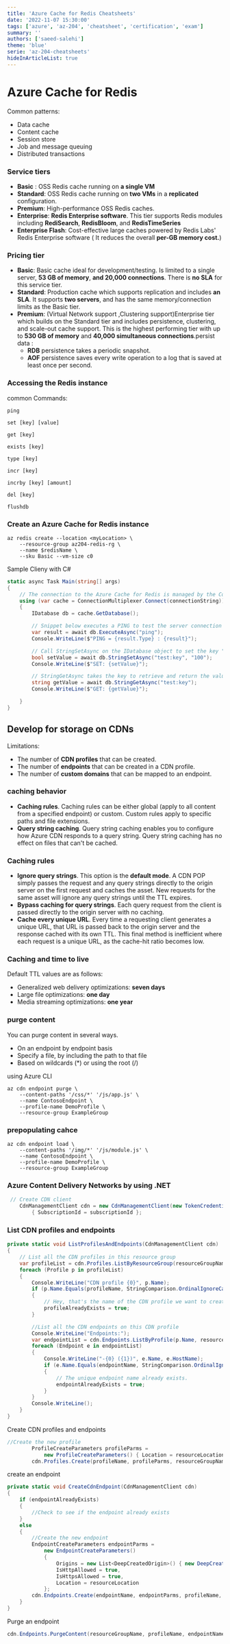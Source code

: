```yaml
---
title: 'Azure Cache for Redis Cheatsheets'
date: '2022-11-07 15:30:00'
tags: ['azure', 'az-204', 'cheatsheet', 'certification', 'exam']
summary: ''
authors: ['saeed-salehi']
theme: 'blue'
serie: 'az-204-cheatsheets'
hideInArticleList: true
---
```


# Azure Cache for Redis

Common patterns:

- Data cache
- Content cache
- Session store
- Job and message queuing
- Distributed transactions

### Service tiers

- **Basic** : OSS Redis cache running on **a single VM**
- **Standard**: OSS Redis cache running on **two VMs** in a **replicated** configuration.
- **Premium**: High-performance OSS Redis caches.
- **Enterprise**: **Redis Enterprise software**. This tier supports Redis modules including **RediSearch**, **RedisBloom**, and **RedisTimeSeries**
- **Enterprise Flash**: Cost-effective large caches powered by Redis Labs' Redis Enterprise software ( It reduces the overall **per-GB memory cost.**)

### Pricing tier

- **Basic**: Basic cache ideal for development/testing. Is limited to a single server, **53 GB of memory**, **and 20,000 connections**. There is **no SLA** for this service tier.
- **Standard**: Production cache which supports replication and includes **an SLA**. It supports **two servers**, and has the same memory/connection limits as the Basic tier.
- **Premium**: (Virtual Network support
  ,Clustering support)Enterprise tier which builds on the Standard tier and includes persistence, clustering, and scale-out cache support. This is the highest performing tier with up to **530 GB of memory** and **40,000 simultaneous connections**.persist data :
  - **RDB** persistence takes a periodic snapshot.
  - **AOF** persistence saves every write operation to a log that is saved at least once per second.

### Accessing the Redis instance

common Commands:

`ping`

`set [key] [value]`

`get [key] `

`exists [key]`

`type [key] `

`incr [key]`

`incrby [key] [amount] `

`del [key] `

`flushdb`

### Create an Azure Cache for Redis instance

```
az redis create --location <myLocation> \
    --resource-group az204-redis-rg \
    --name $redisName \
    --sku Basic --vm-size c0
```

Sample Clieny with C#

```csharp
static async Task Main(string[] args)
{
    // The connection to the Azure Cache for Redis is managed by the ConnectionMultiplexer class.
    using (var cache = ConnectionMultiplexer.Connect(connectionString))
    {
        IDatabase db = cache.GetDatabase();

        // Snippet below executes a PING to test the server connection
        var result = await db.ExecuteAsync("ping");
        Console.WriteLine($"PING = {result.Type} : {result}");

        // Call StringSetAsync on the IDatabase object to set the key "test:key" to the value "100"
        bool setValue = await db.StringSetAsync("test:key", "100");
        Console.WriteLine($"SET: {setValue}");

        // StringGetAsync takes the key to retrieve and return the value
        string getValue = await db.StringGetAsync("test:key");
        Console.WriteLine($"GET: {getValue}");

    }
}
```

## Develop for storage on CDNs

Limitations:

- The number of **CDN profiles** that can be created.
- The number of **endpoints** that can be created in a CDN profile.
- The number of **custom domains** that can be mapped to an endpoint.

### caching behavior

- **Caching rules**. Caching rules can be either global (apply to all content from a specified endpoint) or custom. Custom rules apply to specific paths and file extensions.
- **Query string caching**. Query string caching enables you to configure how Azure CDN responds to a query string. Query string caching has no effect on files that can't be cached.

### Caching rules

- **Ignore query strings**. This option is the **default mode**. A CDN POP simply passes the request and any query strings directly to the origin server on the first request and caches the asset. New requests for the same asset will ignore any query strings until the TTL expires.
- **Bypass caching for query strings**. Each query request from the client is passed directly to the origin server with no caching.
- **Cache every unique URL**. Every time a requesting client generates a unique URL, that URL is passed back to the origin server and the response cached with its own TTL. This final method is inefficient where each request is a unique URL, as the cache-hit ratio becomes low.

### Caching and time to live

Default TTL values are as follows:

- Generalized web delivery optimizations: **seven days**
- Large file optimizations: **one day**
- Media streaming optimizations: **one year**

### purge content

You can purge content in several ways.

- On an endpoint by endpoint basis
- Specify a file, by including the path to that file
- Based on wildcards (\*) or using the root (/)

using Azure CLI

```
az cdn endpoint purge \
    --content-paths '/css/*' '/js/app.js' \
    --name ContosoEndpoint \
    --profile-name DemoProfile \
    --resource-group ExampleGroup

```

### prepopulating cahce

```
az cdn endpoint load \
    --content-paths '/img/*' '/js/module.js' \
    --name ContosoEndpoint \
    --profile-name DemoProfile \
    --resource-group ExampleGroup
```

### Azure Content Delivery Networks by using .NET

```csharp
 // Create CDN client
    CdnManagementClient cdn = new CdnManagementClient(new TokenCredentials(authResult.AccessToken))
        { SubscriptionId = subscriptionId };
```

### List CDN profiles and endpoints

```csharp
private static void ListProfilesAndEndpoints(CdnManagementClient cdn)
{
    // List all the CDN profiles in this resource group
    var profileList = cdn.Profiles.ListByResourceGroup(resourceGroupName);
    foreach (Profile p in profileList)
    {
        Console.WriteLine("CDN profile {0}", p.Name);
        if (p.Name.Equals(profileName, StringComparison.OrdinalIgnoreCase))
        {
            // Hey, that's the name of the CDN profile we want to create!
            profileAlreadyExists = true;
        }

        //List all the CDN endpoints on this CDN profile
        Console.WriteLine("Endpoints:");
        var endpointList = cdn.Endpoints.ListByProfile(p.Name, resourceGroupName);
        foreach (Endpoint e in endpointList)
        {
            Console.WriteLine("-{0} ({1})", e.Name, e.HostName);
            if (e.Name.Equals(endpointName, StringComparison.OrdinalIgnoreCase))
            {
                // The unique endpoint name already exists.
                endpointAlreadyExists = true;
            }
        }
        Console.WriteLine();
    }
}
```

Create CDN profiles and endpoints

```csharp
//Create the new profile
        ProfileCreateParameters profileParms =
            new ProfileCreateParameters() { Location = resourceLocation, Sku = new Sku(SkuName.StandardVerizon) };
        cdn.Profiles.Create(profileName, profileParms, resourceGroupName);
```

create an endpoint

```csharp
private static void CreateCdnEndpoint(CdnManagementClient cdn)
{
    if (endpointAlreadyExists)
    {
        //Check to see if the endpoint already exists
    }
    else
    {
        //Create the new endpoint
        EndpointCreateParameters endpointParms =
            new EndpointCreateParameters()
            {
                Origins = new List<DeepCreatedOrigin>() { new DeepCreatedOrigin("Contoso", "www.contoso.com") },
                IsHttpAllowed = true,
                IsHttpsAllowed = true,
                Location = resourceLocation
            };
        cdn.Endpoints.Create(endpointName, endpointParms, profileName, resourceGroupName);
    }
}
```

Purge an endpoint

```csharp
cdn.Endpoints.PurgeContent(resourceGroupName, profileName, endpointName, new List<string>() { "/*" });
```

